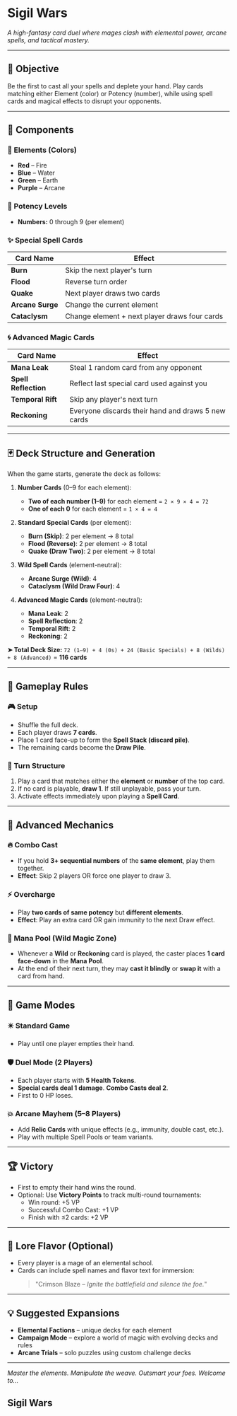# Sigil Wars

*A high-fantasy card duel where mages clash with elemental power, arcane spells, and tactical mastery.*

---

## 🎯 Objective

Be the first to cast all your spells and deplete your hand. Play cards matching either Element (color) or Potency (number), while using spell cards and magical effects to disrupt your opponents.

---

## 🧩 Components

### 🔹 Elements (Colors)
- **Red** – Fire
- **Blue** – Water
- **Green** – Earth
- **Purple** – Arcane

### 🔢 Potency Levels
- **Numbers:** 0 through 9 (per element)

### ✨ Special Spell Cards
| Card Name       | Effect                                               |
|------------------|------------------------------------------------------|
| **Burn**         | Skip the next player's turn                          |
| **Flood**        | Reverse turn order                                   |
| **Quake**        | Next player draws two cards                          |
| **Arcane Surge** | Change the current element                           |
| **Cataclysm**    | Change element + next player draws four cards        |

### 🌀 Advanced Magic Cards
| Card Name         | Effect                                                             |
|-------------------|---------------------------------------------------------------------|
| **Mana Leak**      | Steal 1 random card from any opponent                              |
| **Spell Reflection** | Reflect last special card used against you                        |
| **Temporal Rift**  | Skip any player's next turn                                         |
| **Reckoning**      | Everyone discards their hand and draws 5 new cards                 |

---

## 🃏 Deck Structure and Generation

When the game starts, generate the deck as follows:

1. **Number Cards** (0–9 for each element):
   - **Two of each number (1–9)** for each element = `2 × 9 × 4 = 72`
   - **One of each 0** for each element = `1 × 4 = 4`

2. **Standard Special Cards** (per element):
   - **Burn (Skip)**: 2 per element → 8 total
   - **Flood (Reverse)**: 2 per element → 8 total
   - **Quake (Draw Two)**: 2 per element → 8 total

3. **Wild Spell Cards** (element-neutral):
   - **Arcane Surge (Wild)**: 4
   - **Cataclysm (Wild Draw Four)**: 4

4. **Advanced Magic Cards** (element-neutral):
   - **Mana Leak**: 2
   - **Spell Reflection**: 2
   - **Temporal Rift**: 2
   - **Reckoning**: 2

**➤ Total Deck Size:** `72 (1–9) + 4 (0s) + 24 (Basic Specials) + 8 (Wilds) + 8 (Advanced)` = **116 cards**

---

## 🧙 Gameplay Rules

### 🎮 Setup
- Shuffle the full deck.
- Each player draws **7 cards**.
- Place 1 card face-up to form the **Spell Stack (discard pile)**.
- The remaining cards become the **Draw Pile**.

### 🔄 Turn Structure
1. Play a card that matches either the **element** or **number** of the top card.
2. If no card is playable, **draw 1**. If still unplayable, pass your turn.
3. Activate effects immediately upon playing a **Spell Card**.

---

## 🧠 Advanced Mechanics

### 🔥 Combo Cast
- If you hold **3+ sequential numbers** of the **same element**, play them together.
- **Effect**: Skip 2 players OR force one player to draw 3.

### ⚡ Overcharge
- Play **two cards of same potency** but **different elements**.
- **Effect**: Play an extra card OR gain immunity to the next Draw effect.

### 🌌 Mana Pool (Wild Magic Zone)
- Whenever a **Wild** or **Reckoning** card is played, the caster places **1 card face-down** in the **Mana Pool**.
- At the end of their next turn, they may **cast it blindly** or **swap it** with a card from hand.

---

## 🧾 Game Modes

### ✴️ Standard Game
- Play until one player empties their hand.

### 🛡 Duel Mode (2 Players)
- Each player starts with **5 Health Tokens**.
- **Special cards deal 1 damage**. **Combo Casts deal 2**.
- First to 0 HP loses.

### 💥 Arcane Mayhem (5–8 Players)
- Add **Relic Cards** with unique effects (e.g., immunity, double cast, etc.).
- Play with multiple Spell Pools or team variants.

---

## 🏆 Victory

- First to empty their hand wins the round.
- Optional: Use **Victory Points** to track multi-round tournaments:
  - Win round: +5 VP
  - Successful Combo Cast: +1 VP
  - Finish with ≤2 cards: +2 VP

---

## 🧙 Lore Flavor (Optional)

- Every player is a mage of an elemental school.
- Cards can include spell names and flavor text for immersion:
  > "Crimson Blaze – *Ignite the battlefield and silence the foe.*"

---

## 💡 Suggested Expansions
- **Elemental Factions** – unique decks for each element
- **Campaign Mode** – explore a world of magic with evolving decks and rules
- **Arcane Trials** – solo puzzles using custom challenge decks

---

*Master the elements. Manipulate the weave. Outsmart your foes. Welcome to...*
## **Sigil Wars**
